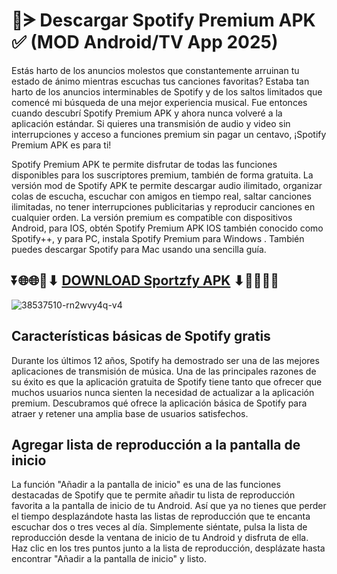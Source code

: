 # 🥇ᗒ Descargar Spotify Premium APK ✅ (MOD Android/TV App 2025)
Estás harto de los anuncios molestos que constantemente arruinan tu estado de ánimo mientras escuchas tus canciones favoritas? Estaba tan harto de los anuncios interminables de Spotify y de los saltos limitados que comencé mi búsqueda de una mejor experiencia musical. Fue entonces cuando descubrí Spotify Premium APK y ahora nunca volveré a la aplicación estándar. Si quieres una transmisión de audio y video sin interrupciones y acceso a funciones premium sin pagar un centavo, ¡Spotify Premium APK es para ti!

Spotify Premium APK te permite disfrutar de todas las funciones disponibles para los suscriptores premium, también de forma gratuita. La versión mod de Spotify APK te permite descargar audio ilimitado, organizar colas de escucha, escuchar con amigos en tiempo real, saltar canciones ilimitadas, no tener interrupciones publicitarias y reproducir canciones en cualquier orden. La versión premium es compatible con dispositivos Android, para IOS, obtén Spotify Premium APK IOS también conocido como Spotify++, y para PC, instala Spotify Premium para Windows . También puedes descargar Spotify para Mac usando una sencilla guía.

## ⏬🌐🌐📌⬇ [DOWNLOAD Sportzfy APK](https://newsloopy.com/spotify-premium-apk/) ⬇📌🌐🌐⏬

![38537510-rn2wvy4q-v4](https://github.com/user-attachments/assets/4ef22a1c-00ff-4935-8fba-990f911535ed)

## Características básicas de Spotify gratis
Durante los últimos 12 años, Spotify ha demostrado ser una de las mejores aplicaciones de transmisión de música. Una de las principales razones de su éxito es que la aplicación gratuita de Spotify tiene tanto que ofrecer que muchos usuarios nunca sienten la necesidad de actualizar a la aplicación premium. Descubramos qué ofrece la aplicación básica de Spotify para atraer y retener una amplia base de usuarios satisfechos.

## Agregar lista de reproducción a la pantalla de inicio
La función "Añadir a la pantalla de inicio" es una de las funciones destacadas de Spotify que te permite añadir tu lista de reproducción favorita a la pantalla de inicio de tu Android. Así que ya no tienes que perder el tiempo desplazándote hasta las listas de reproducción que te encanta escuchar dos o tres veces al día. Simplemente siéntate, pulsa la lista de reproducción desde la ventana de inicio de tu Android y disfruta de ella. Haz clic en los tres puntos junto a la lista de reproducción, desplázate hasta encontrar "Añadir a la pantalla de inicio" y listo.
